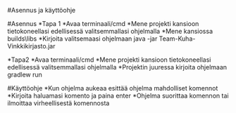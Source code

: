 #Asennus ja käyttöohje

#Asennus
*Tapa 1
*Avaa terminaali/cmd
*Mene projekti kansioon tietokoneellasi edellisessä valitsemmallasi ohjelmalla
*Mene kansiossa builds\libs
*Kirjoita valitsemaasi ohjelmaan java -jar Team-Kuha-Vinkkikirjasto.jar

*Tapa2
*Avaa terminaali/cmd
*Mene projekti kansioon tietokoneellasi edellisessä valitsemmallasi ohjelmalla
*Projektin juuressa kirjoita ohjelmaan gradlew run


#Käyttöohje
*Kun ohjelma aukeaa esittää ohjelma mahdolliset komennot
*Kirjoita haluamasi komento ja paina enter
*Ohjelma suorittaa komennon tai ilmoittaa virheellisestä komennosta

